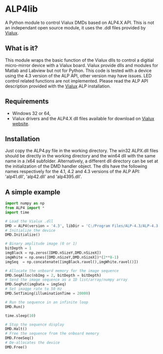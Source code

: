 # ALP4lib
A Python module to control Vialux DMDs based on ALP4.X API.
This is not an independant open source module, it uses the .ddl files provided by [Vialux](http://www.vialux.de/en/).

## What is it?

This module wraps the basic function of the Vialux dlls to control a digitial micro-mirror device with a Vialux board. Vialux provide dlls and modules for Matlab and Labview but not for Python. This code is tested with a device using the 4.3 version of the ALP API, other version may have issues.
LED control related functions are not implemented.
Please read the ALP API description provided with the [Vialux](http://www.vialux.de/en/) ALP installation.

## Requirements

* Windows 32 or 64,
* Vialux drivers and the ALP4.X dll files available for download on [Vialux website](http://www.vialux.de/en/).

## Installation

Just copy the ALP4.py file in the working directory. The win32 ALPX.dll files should be directly in the working directory and the win64 dll with the same name in a /x64 subfolder. Alternatively, a different dll directory can be set at the initialization of the DMD handler object. The dlls have the following names respectively for the 4.1, 4.2 and 4.3 versions of the ALP API: 'alp41.dll', 'alp42.dll' and 'alp4395.dll'. 

## A simple example

```python
import numpy as np
from ALP4 import *
import time

# Load the Vialux .dll
DMD = ALP4(version = '4.3', libDir = 'C:/Program Files/ALP-4.3/ALP-4.3 API/ALP4lib')
# Initialize the device
DMD.Initialize()

# Binary amplitude image (0 or 1)
bitDepth = 1    
imgBlack = np.zeros([DMD.nSizeY,DMD.nSizeX])
imgWhite = np.ones([DMD.nSizeY,DMD.nSizeX])*(2**8-1)
imgSeq  = np.concatenate([imgBlack.ravel(),imgWhite.ravel()])

# Allocate the onboard memory for the image sequence
DMD.SeqAlloc(nbImg = 2, bitDepth = bitDepth)
# Send the image sequence as a 1D list/array/numpy array
DMD.SeqPut(imgData = imgSeq)
# Set imaqge rate to 50 Hz
DMD.SetTiming(illuminationTime = 20000)

# Run the sequence in an infinite loop
DMD.Run()

time.sleep(10)

# Stop the sequence display
DMD.Halt()
# Free the sequence from the onboard memory
DMD.FreeSeq()
# De-allocates the device
DMD.Free()
``` 
